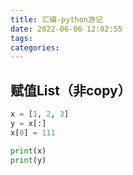 ```yaml
---
title: 汇编-python游记
date: 2022-06-06 12:02:55
tags:
categories:
---
```




## 赋值List（非copy）

```python
x = [1, 2, 3]
y = x[:]
x[0] = 111

print(x)
print(y)
```

